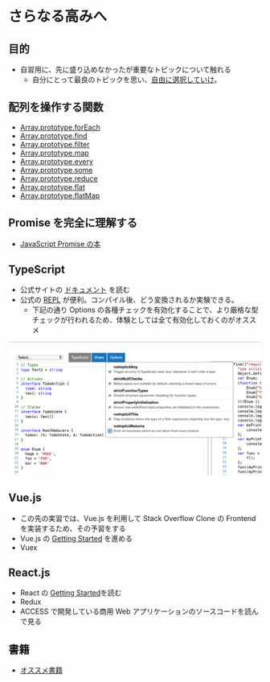 # さらなる高みへ

## 目的

- 自習用に、先に盛り込めなかったが重要なトピックについて触れる
  - 自分にとって最良のトピックを思い、[自由に選択していけ](https://dic.nicovideo.jp/a/%E3%82%A8%E3%83%AB%E3%82%B7%E3%83%A3%E3%83%80%E3%82%A4%E6%A7%8B%E6%96%87%E3%81%AE%E4%B8%80%E8%A6%A7)。

## 配列を操作する関数

- [Array.prototype.forEach](https://developer.mozilla.org/en-US/docs/Web/JavaScript/Reference/Global_Objects/Array/forEach)
- [Array.prototype.find](https://developer.mozilla.org/en-US/docs/Web/JavaScript/Reference/Global_Objects/Array/find)
- [Array.prototype.filter](https://developer.mozilla.org/en-US/docs/Web/JavaScript/Reference/Global_Objects/Array/filter)
- [Array.prototype.map](https://developer.mozilla.org/en-US/docs/Web/JavaScript/Reference/Global_Objects/Array/map)
- [Array.prototype.every](https://developer.mozilla.org/en-US/docs/Web/JavaScript/Reference/Global_Objects/Array/every)
- [Array.prototype.some](https://developer.mozilla.org/en-US/docs/Web/JavaScript/Reference/Global_Objects/Array/some)
- [Array.prototype.reduce](https://developer.mozilla.org/en-US/docs/Web/JavaScript/Reference/Global_Objects/Array/reduce)
- [Array.prototype.flat](https://developer.mozilla.org/en-US/docs/Web/JavaScript/Reference/Global_Objects/Array/flat)
- [Array.prototype.flatMap](https://developer.mozilla.org/en-US/docs/Web/JavaScript/Reference/Global_Objects/Array/flatMap)

## Promise を完全に理解する

- [JavaScript Promise の本](http://azu.github.io/promises-book/)

## TypeScript

- 公式サイトの [ドキュメント](https://www.typescriptlang.org/docs/home.html) を読む
- 公式の [REPL](https://www.typescriptlang.org/play/index.html) が便利。コンパイル後、どう変換されるか実験できる。
  - 下記の通り Options の各種チェックを有効化することで、より厳格な型チェックが行われるため、体験としては全て有効化しておくのがオススメ

![ts_options](./images/ts_options.png)

## Vue.js

- この先の実習では、Vue.js を利用して Stack Overflow Clone の Frontend を実装するため、その予習をする
- Vue.js の [Getting Started](https://jp.vuejs.org/v2/guide/index.html) を進める
- Vuex

## React.js

- React の [Getting Started](https://ja.reactjs.org/docs/getting-started.html)を読む
- Redux
- ACCESS で開発している商用 Web アプリケーションのソースコードを読んで見る

## 書籍

- [オススメ書籍](https://docs.google.com/spreadsheets/d/1YaeVLdSxLNiwTlOt1n69ieZeQ9I0eSWdS8MrCwLg5HU/edit#gid=0)
